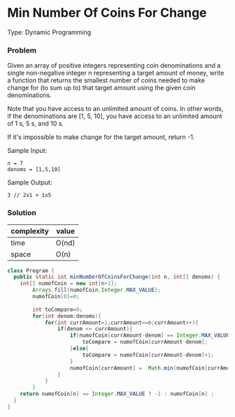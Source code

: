 # Min Number Of Coins For Change

Type: Dynamic Programming


### Problem
Given an array of positive integers representing coin denominations and a single non-negative integer n representing a target amount of money, 
write a function that returns the smallest number of coins needed to make change for (to sum up to) that target amount using the given coin denominations.

Note that you have access to an unlimited amount of coins. In other words, if the denominations are [1, 5, 10], 
you have access to an unlimited amount of 1 s, 5 s, and 10 s.

If it's impossible to make change for the target amount, return -1.

Sample Input:
```
n = 7
denoms = [1,5,10]
```
Sample Output:
``` 
3 // 2x1 + 1x5
```

### Solution

|complexity|value|
|----------|-----|
|time      |O(nd)|
|space     |O(n) | 
```java
class Program {
  public static int minNumberOfCoinsForChange(int n, int[] denoms) {
    int[] numofCoin = new int[n+1];
		Arrays.fill(numofCoin,Integer.MAX_VALUE);
		numofCoin[0]=0;
    
		int toCompare=0;
		for(int denom:denoms){
			for(int currAmount=1;currAmount<=n;currAmount++){
				if(denom <= currAmount){
					if(numofCoin[currAmount-denom] == Integer.MAX_VALUE){
						toCompare = numofCoin[currAmount-denom];
					}else{
						toCompare = numofCoin[currAmount-denom]+1;
					}
					numofCoin[currAmount] =  Math.min(numofCoin[currAmount], toCompare);
				}
			}
		}
    return numofCoin[n] == Integer.MAX_VALUE ? -1 : numofCoin[n] ;
  }
}

```
